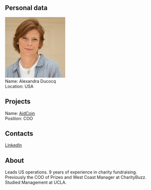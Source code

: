 ## Personal data
![alexandra ducocq photo](photo/alexandra_ducocq.jpg)  
Name:   Alexandra Ducocq  
Location: USA  
## Projects 
Name: [AidCoin](../projects/aidcoin.md)  
Position: COO    
## Contacts
[LinkedIn](https://www.linkedin.com/in/alexandraducocq/)      
## About
Leads US operations.
9 years of experience in charity fundraising.
Previously the COO of Prizeo and West Coast Manager at CharityBuzz.
Studied Management at UCLA.
